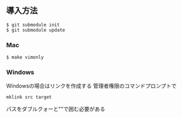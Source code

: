 ## 導入方法

```
$ git submodule init
$ git submodule update
```
### Mac
```
$ make vimonly
```

### Windows
Windowsの場合はリンクを作成する
管理者権限のコマンドプロンプトで
```
mklink src target
```
パスをダブルクォーと""で囲む必要がある


